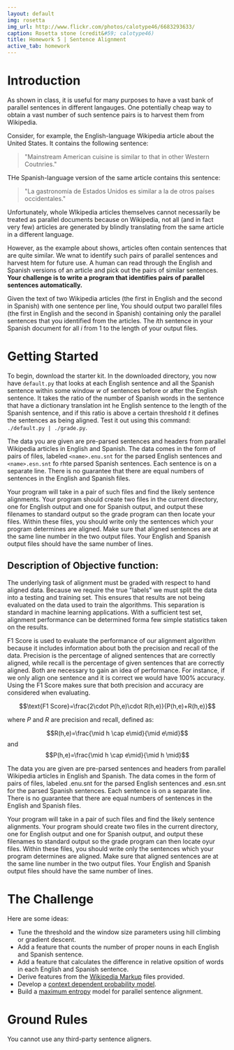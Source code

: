 ```yaml
---
layout: default
img: rosetta
img_url: http://www.flickr.com/photos/calotype46/6683293633/
caption: Rosetta stone (credit&#59; calotype46)
title: Homework 5 | Sentence Alignment
active_tab: homework
---
```

Introduction
============

As shown in class, it is useful for many purposes to have a vast bank of parallel sentences in different langauges. One potentially cheap way to obtain a vast number of such sentence pairs is to harvest them from Wikipedia.

Consider, for example, the English-language Wikipedia article about the United States. It contains the following sentence:

> "Mainstream American cuisine is similar to that in other Western Coutnries."

THe Spanish-language version of the same article contains this sentence:

> "La gastronomía de Estados Unidos es similar a la de otros países occidentales."

Unfortunately, whole WIkipedia articles themselves cannot necessarily be treated as parallel documents because on Wikipedia, not all (and in fact very few) articles are generated by blindly translating from the same article in a different language.

However, as the example about shows, articles often contain sentences that are quite similar. We wnat to identify such pairs of parallel sentences and harvest htem for future use. A human can read through the English and Spanish versions of an article and pick out the pairs of similar sentences. **Your challenge is to write a program that identifies pairs of parallel sentences automatically.**

Given the text of two Wikipedia articles (the first in English and the second in Spanish) with one sentence per line, You should output two parallel files (the first in English and the second in Spanish) containing only the parallel sentences that you identified from the articles. The *i*th sentence in your Spanish document for all *i* from 1 to the length of your output files.


Getting Started
===============

To begin, download the starter kit. In the downloaded directory, you now have `default.py` that looks at each English sentence and all the Spanish sentence within some window $w$ of sentences before or after the English sentence. It takes the ratio of the number of Spanish words in the sentence that have a dictionary translation int he English sentence to the length of the Spanish sentence, and if this ratio is above a certain threshold $t$ it defines the sentences as being aligned. Test it out using this command: `./default.py | ./grade.py`.

The data you are given are pre-parsed sentences and headers from parallel Wikipedia articles in English and Spanish. The data comes in the form of pairs of files, labeled `<name>.enu.snt` for the parsed English sentences and `<name>.esn.snt` fo rhte parsed Spanish sentences. Each sentence is on a separate line. There is no guarantee that there are equal numbers of sentences in the English and Spanish files.

Your program will take in a pair of such files and find the likely sentence alignments. Your program should create two files in the current directory, one for English output and one for Spanish output, and output these filenames to standard output so the grade program can then locate your files. Within these files, you should write only the sentences which your program determines are aligned. Make sure that aligned sentences are at the same line number in the two output files. Your English and Spanish output files should have the same number of lines.

Description of Objective function:
----------------------------------
The underlying task of alignment must be graded with respect to hand aligned data. Because we require the true "labels" we must split the data into a testing and training set. This ensures that results are not being evaluated on the data used to train the algorithms. This separation is standard in machine learning applications. With a sufficient test set, alignment performance can be determined forma  few simple statistics taken on the results.

F1 Score is used to evaluate the performance of our alignment algorithm because it includes information about both the precision and recall of the data. Precision is the percentage of aligned sentences that are correctly aligned, while recall is the percentage of given sentences that are correctly aligned. Both are necessary to gain an idea of performance. For instance, if we only align one sentence and it is correct we would have 100% accuracy. Using the F1 Score makes sure that both precision and accuracy are considered when evaluating.

$$\text{F1 Score}=\frac{2\cdot P(h,e)\cdot R(h,e)}{P(h,e)+R(h,e)}$$

where $P$ and $R$ are precision and recall, defined as:

$$R(h,e)=\frac{\mid h \cap e\mid}{\mid e\mid}$$ and $$P(h,e)=\frac{\mid h \cap e\mid}{\mid h \mid}$$

The data you are given are pre-parsed sentences and headers from parallel Wikipedia articles in English and Spanish. The data comes in the form of pairs of files, labeled <name>.enu.snt for the parsed English sentences and <name>.esn.snt for the parsed Spanish sentences. Each sentence is on a separate line. There is no guarantee that there are equal numbers of sentences in the English and Spanish files.

Your program will take in a pair of such files and find the likely sentence alignments. Your program should create two files in the current directory, one for English output and one for Spanish output, and output these filenames to standard output so the grade program can then locate oyur files. Within these files, you should write only the sentences which your program determines are aligned. Make sure that aligned sentences are at the same line number in the two output files. Your English and Spanish output files should have the same number of lines.

The Challenge
=============

Here are some ideas:

* Tune the threshold and the window size parameters using hill climbing or gradient descent.
* Add a feature that counts the number of proper nouns in each English and Spanish sentence.
* Add a feature that calculates the difference in relative opsition of words in each English and Spanish sentence.
* Derive features from the [Wikipedia Markup](http://en.wikipedia.org/wiki/Help:Wiki_markup) files provided.
* Develop a [context dependent probability model](http://www.aclweb.org/anthology/I05-1053).
* Build a [maximum entropy](http://www.aclweb.org/anthology/C12-3035) model for parallel sentence alignment.

Ground Rules
============
You cannot use any third-party sentence aligners.